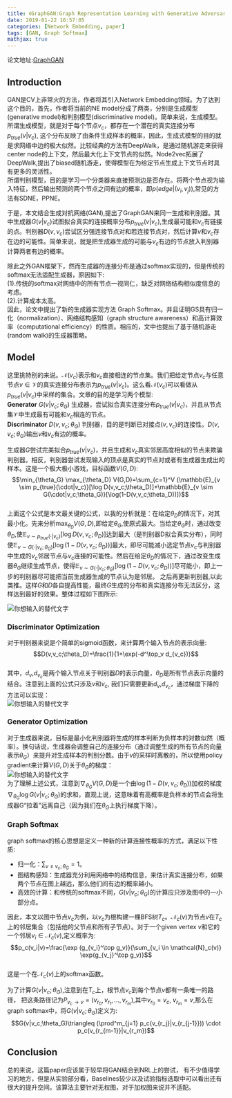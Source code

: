 ```yaml
---
title: 《GraphGAN:Graph Representation Learning with Generative Adversarial Nets》阅读笔记
date: 2019-01-22 16:57:05
categories: [Network Embedding, paper]
tags: [GAN, Graph Softmax]
mathjax: true
---
```

论文地址:[GraphGAN](https://arxiv.org/abs/1711.08267)

## Introduction
GAN是CV上非常火的方法，作者将其引入Network Embedding领域。为了达到这个目的，首先，作者将当前的NE model分成了两类，分别是生成模型(generative model)和判别模型(discriminative model)。简单来说，生成模型。  
所谓生成模型，就是对于每个节点$v_c$，都存在一个潜在的真实连接分布$p_{true}(v|v_c)$, 这个分布反映了由条件生成样本的概率，因此，生成式模型的目的就是求网络中边的极大似然。比较经典的方法有DeepWalk，是通过随机游走来获得center node的上下文，然后最大化上下文节点的似然。Node2vec拓展了DeepWalk,提出了biased随机游走，使得模型在为给定节点生成上下文节点时具有更多的灵活性。  
所谓判别模型，目的是学习一个分类器来直接预测边是否存在。将两个节点视为输入特征，然后输出预测的两个节点之间有边的概率，即$p(edge|(v_i,v_j))$,常见的方法有SDNE，PPNE。

于是，本文结合生成对抗网络(GAN),提出了GraphGAN来同一生成和判别器。其中生成器$G(v|v_c)$试图拟合真实的连接概率分布$p_{true}(v|v_c)$,生成最可能和$v_c$有链接的点。判别器$D(v,v_c)$尝试区分强连接节点对和若连接节点对，然后计算$v$和$v_c$存在边的可能性。简单来说，就是把生成器生成的可能与$v_c$有边的节点放入判别器计算两者有边的概率。

除此之外GAN框架下，然而生成器的连接分布是通过softmax实现的，但是传统的softmax无法适配生成器，原因如下:  
(1).传统的softmax对网络中的所有节点一视同仁，缺乏对网络结构相似度信息的考虑。  
(2).计算成本太高。  
因此，论文中提出了新的生成器实现方法 Graph Softmax。并且证明GS具有归一化（normalization）、网络结构感知（graph structure awareness）和高计算效率（computational efficiency）的性质。相应的，文中也提出了基于随机游走(random walk)的生成器策略。

## Model
这里挑特别的来说。$\mathcal{N}(v_c)$表示和$v_c$直接相连的节点集。我们把给定节点$v_c$与任意节点$v \in \mathcal{V}$的真实连接分布表示为$p_{true}(v|v_c)$。这么看$\mathcal{N}(v_c)$可以看做从$p_{true}(v|v_c)$中采样的集合。文章的目的是学习两个模型:  
**Generator** $G(v|v_c;\theta_G)$ 生成器，尝试拟合真实连接分布$p_{true}(v|v_c)$，并且从节点集$\mathcal{V}$中生成最有可能和$v_c$相连的节点。  
**Discriminator** $D(v,v_c;\theta_G)$ 判别器，目的是判断已对接点$(v,v_c)$的连接性。$D(v,v_c;\theta_G)$输出$v$和$v_c$有边的概率。

生成器$G$尝试完美拟合$p_{true}(v|v_c)$，并且生成和$v_c$真实邻居高度相似的节点来欺骗判别器。相反，判别器尝试发现输入的顶点是真实的节点对或者有生成器生成出的样本。这是一个极大极小游戏，目标函数$V(G,D)$:  
$$\min_{\theta_G} \max_{\theta_D} V(G,D)=\sum_{c=1}^V (\mathbb{E}_{v \sim p_{true}(\cdot|v_c)}[\log D(v,v_c;\theta_D)]+\mathbb{E}_{v \sim G(\cdot|v_c;\theta_G)}[\log(1-D(v,v_c;\theta_D))])$$  
上面这个公式是本文最关键的公式，以我的分析就是：在给定$\theta_D$的情况下，对其最小化。先来分析$\max_{\theta_D}V(G,D)$,即给定$\theta_G$,使原式最大。当给定$\theta_G$时，通过改变$\theta_D$,使$\mathbb{E}_{v \sim p_{true}(\cdot|v_c)}[\log D(v,v_c;\theta_D)]$达到最大（是判别器D拟合真实分布），同时使$\mathbb{E}_{v \sim G(\cdot|v_c;\theta_G)}[\log(1-D(v,v_c;\theta_D))]$最大，即尽可能减小选定节点$v_c$与判别器中生成的$v_c$邻居节点与$v_c$连接的可能性。然后在给定$\theta_D$的情况下，通过改变生成器$\theta_G$继续生成节点，使得$\mathbb{E}_{v \sim G(\cdot|v_c;\theta_G)}[\log(1-D(v,v_c;\theta_D))]$尽可能小，即上一步的判别器尽可能把当前生成器生成的节点认为是邻居。 之后再更新判别器,以此类推。这样$G$和$D$各自提高性能，最终$G$生成的分布和真实连接分布无法区分，这样达到最好的效果。整体过程如下图所示:  

![你想输入的替代文字](1.png)

### Discriminator Optimization
对于判别器来说是个简单的sigmoid函数，来计算两个输入节点的表示向量:  
$$D(v,v_c;\theta_D)=\frac{1}{1+\exp(-d^\top_v d_{v_c})}$$  
其中，$d_v$,$d_{v_c}$是两个输入节点关于判别器$D$的表示向量，$\theta_D$是所有节点表示向量的结合。注意到上面的公式只涉及$v$和$v_c$, 我们只需要更新$d_v$,$d_{v_c}$，通过梯度下降的方法可以实现：  
![你想输入的替代文字](2.png)

### Generator Optimization
对于生成器来说，目标是最小化判别器将生成的样本判断为负样本的对数似然（概率）。换句话说，生成器会调整自己的连接分布（通过调整生成的所有节点的向量表示$\theta_G$）来提升对生成样本的判别分数。由于$v$的采样时离散的，所以使用policy gradient来计算$V(G,D)$关于$\theta_G$的梯度：  
![你想输入的替代文字](3.png)  
为了理解上述公式，注意到$\nabla_{\theta_G}V(G,D)$是一个由$\log(1-D(v,v_c;\theta_D))$加权的梯度$\nabla_{\theta_G}\log G(v|v_c;\theta_G)$的求和，直观上说，这意味着有高概率是负样本的节点会将生成器G“拉着”远离自己（因为我们在$\theta_G$上执行梯度下降）。

### Graph Softmax
graph softmax的核心思想是定义一种新的计算连接性概率的方式，满足以下性质:  
* 归一化：$\sum_{v \neq v_c;\theta_G}=1$。
* 图结构感知：生成器充分利用网络中的结构信息，来估计真实连接分布，如果两个节点在图上越远，那么他们间有边的概率越小。
* 高效的计算：和传统的softmax不同，$G(v|v_c;\theta_G)$的计算应只涉及图中的一小部分点。

因此，本文以图中节点$v_c$为例，以$v_c$为根构建一棵BFS树$T_c$。$\mathcal{N}_c(v)$为节点$v$在$T_c$上的邻居集合（包括他的父节点和所有子节点）。对于一个given vertex $v$和它的一个邻居$v_i \in \mathcal{N}_c(v)$,定义概率为:  
$$p_c(v_i|v)=\frac{\exp (g_{v_i}^\top g_v)}{\sum_{v_i \in \mathcal{N}_c(v)} \exp(g_{v_j}^\top g_v)}$$  
这是一个在$\mathcal{N}_c(v)$上的softmax函数。

为了计算$G(v|v_c;\theta_G)$,注意到在$T_c$上，根节点$v_c$到每个节点$v$都有一条唯一的路径， 把这条路径记为$P_{v_c \to v}=(v_{r_0},v_{r_1},...,v_{r_m})$,其中$v_{r_0}=v_c$, $v_{r_m}=v$,那么在graph softmax中，将$G(v|v_c;\theta_G)$定义为:  
$$G(v|v_c;\theta_G)\triangleq (\prod^m_{j=1} p_c(v_{r_j}|v_{r_{j-1}})) \cdot p_c(v_{r_{m-1}}|v_{r_m})$$  

## Conclusion
总的来说，这篇paper应该属于较早将GAN结合到NRL上的尝试， 有不少值得学习的地方，但是从实验部分看，Baselines较少以及试验指标选取中可以看出还有很大的提升空间。该算法主要针对无权图，对于加权图来说并不适配。

